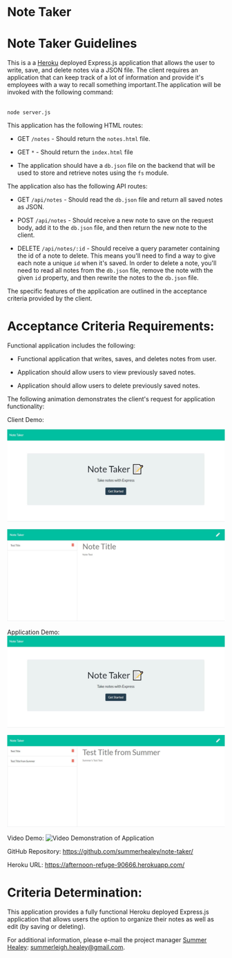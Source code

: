 # Note Taker
  

# Note Taker Guidelines

This is a a [Heroku](../04-Supplemental/HerokuGuide.md) deployed Express.js application that allows the user to write, save, and delete notes via a JSON file. The client requires an application that can keep track of a lot of information and provide it's employees with a way to recall something important.The application will be invoked with the following command:

```

node server.js

```

This application has the following HTML routes:

  * GET `/notes` - Should return the `notes.html` file.

  * GET `*` - Should return the `index.html` file

  * The application should have a `db.json` file on the backend that will be used to store and retrieve notes using the `fs` module.

The application also has the following API routes:

  * GET `/api/notes` - Should read the `db.json` file and return all saved notes as JSON.

  * POST `/api/notes` - Should receive a new note to save on the request body, add it to the `db.json` file, and then return the new note to the client.

  * DELETE `/api/notes/:id` - Should receive a query parameter containing the id of a note to delete. This means you'll need to find a way to give each note a unique `id` when it's saved. In order to delete a note, you'll need to read all notes from the `db.json` file, remove the note with the given `id` property, and then rewrite the notes to the `db.json` file.


The specific features of the application are outlined in the acceptance criteria provided by the client. 

# Acceptance Criteria Requirements:

Functional application includes the following:

* Functional application that writes, saves, and deletes notes from user.

* Application should allow users to view previously saved notes.

* Application should allow users to delete previously saved notes.
 

The following animation demonstrates the client's request for application functionality:

Client Demo:

![Client Demo Index](./public/assets/images/clientDemoIndex.jpg)

![Client Demo Notes](./public/assets/images/clientDemoNotes.jpg)

Application Demo: 
![Deployed Application Screenshot of Homepage](./public/assets/images/noteTakerDemoIndex.jpg)

![Deployed Application Screenshot of Notes Page](./public/assets/images/noteTakerDemoNotes.jpg)

Video Demo:
![Video Demonstration of Application](https://drive.google.com/file/d/134EhQrcPreOfUfI1tB_z0nuBCAC_ZnFH/view)

GitHub Repository: https://github.com/summerhealey/note-taker/

Heroku URL: https://afternoon-refuge-90666.herokuapp.com/ 

# Criteria Determination: 

This application provides a fully functional Heroku deployed Express.js application that allows users the option to organize their notes as well as edit (by saving or deleting). 

For additional information, please e-mail the project manager [Summer Healey](https://github.com/summerhealey/): summerleigh.healey@gmail.com.
